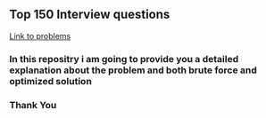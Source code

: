 ## Top 150 Interview questions 
[Link to problems](https://leetcode.com/studyplan/top-interview-150/) 

### In this repositry i am going to provide you a detailed explanation about the problem and both brute force and optimized solution

### Thank You 
